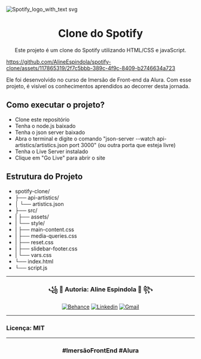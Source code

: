 ![Spotify_logo_with_text svg](https://github.com/AlineEspindola/spotify-clone/assets/117865319/4634a106-03fc-4580-884a-542bee4598f7)
<div align="center">
<h1>Clone do Spotify</h1>
<p>Este projeto é um clone do Spotify utilizando HTML/CSS e javaScript.</p>
</div>

https://github.com/AlineEspindola/spotify-clone/assets/117865319/2f7c5bbb-389c-4f9c-8409-b2746634a723

Ele foi desenvolvido no curso de Imersão de Front-end da Alura. Com esse projeto, é visível os conhecimentos aprendidos ao decorrer desta jornada.

## Como executar o projeto?
- Clone este repositório 
- Tenha o node.js baixado
- Tenha o json server baixado
- Abra o terminal e digite o comando "json-server --watch api-artistics/artistics.json port 3000" (ou outra porta que esteja livre)
- Tenha o Live Server instalado
- Clique em "Go Live" para abrir o site

## Estrutura do Projeto
- spotify-clone/
- ├── api-artistics/
- │   └── artistics.json
- ├── src/
- |   ├── assets/
- |   └── style/
- |       ├── main-content.css
- |       ├── media-queries.css
- |       ├── reset.css
- |       ├── slidebar-footer.css
- |       └── vars.css
- └── index.html
- └── script.js

<hr>

<div align="center">
<h3>꧁ 🔴 Autoria: Aline Espindola 🔴 ꧂</h3>

[![Behance](https://img.shields.io/badge/-Behance-blue?style=for-the-badge&logo=behance&logoColor=white)](https://www.behance.net/line14)
[![Linkedin](https://img.shields.io/badge/LinkedIn-0077B5?style=for-the-badge&logo=linkedin&logoColor=white)](https://www.linkedin.com/in/aline-espindola-72034b285)
[![Gmail](https://img.shields.io/badge/Gmail-D14836?style=for-the-badge&logo=gmail&logoColor=white)](https://mail.google.com/mail/u/0/?view=cm&fs=1&tf=1&to=alineabreuespindola@gmail.com)
  
</div>

<hr>

### Licença: MIT

<hr>

<div align="center">
<h3>#ImersãoFrontEnd #Alura</h3>
</div>


